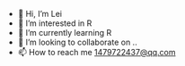 - 👋 Hi, I’m Lei
- 👀 I’m interested in R
- 🌱 I’m currently learning R
- 💞️ I’m looking to collaborate on ..
- 📫 How to reach me 1479722437@qq.com

<!---
1479722437/1479722437 is a ✨ special ✨ repository because its `README.md` (this file) appears on your GitHub profile.
You can click the Preview link to take a look at your changes.
--->
